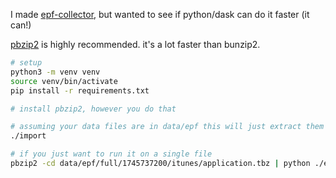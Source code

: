 I made [epf-collector](https://github.com/konsumer/epf-collector), but wanted to see if python/dask can do it faster (it can!)

[pbzip2](https://github.com/ruanhuabin/pbzip2) is highly recommended. it's a lot faster than bunzip2.

```sh
# setup
python3 -m venv venv
source venv/bin/activate
pip install -r requirements.txt

# install pbzip2, however you do that

# assuming your data files are in data/epf this will just extract them all
./import

# if you just want to run it on a single file
pbzip2 -cd data/epf/full/1745737200/itunes/application.tbz | python ./epf2parquet.py data/parquet/application
```

